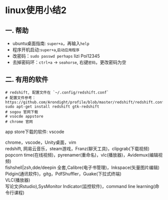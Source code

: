 <!-- 2017/8/11  -->

# linux使用小结2

## 一. 帮助

- ubuntu桌面指南: `super+a`，再输入`help`
- 程序开机启动:`super+a`,`启动应用程序`
- 改密码：`sudo passwd perhaps` lizi Poi12345
- 去掉密码环：`ctrl+a` -> `seahorse`, 右键`密码`，更改密码为空

## 二. 有用的软件

```shell
# redshift, 配置文件在 `~/.config/redshift.conf`
# 配置文件参考：https://github.com/Arondight/profile/blob/master/redshift/redshift.conf
sudo apt-get install redshift gtk-redshift
# sogou 官网下载
# vsocde appstore
# chrome 官网
```

app store下载的软件: vscode

chrome，vscode，Unity桌面，vim</br>
redshift,
网易云音乐，steam游戏，Franz(聊天工具)，clipgrab(下载视频)</br>
popcorn time(在线视频)，pyrenamer(重命名)，vlc(播放器)，Avidemux(编辑视频)</br>
fishshell|zsh,dde/deepin 全套,Calibre(电子书管理)，Inkspace(矢量图片编辑)</br>
Pidgin(通讯软件)，gitg，PdfShuffler，Guake(下拉式终端)</br>
VLC(播放器)</br>
写论文(Rstudio),SysMonitor Indicator(监控软件)，command line learning(命令行课程)